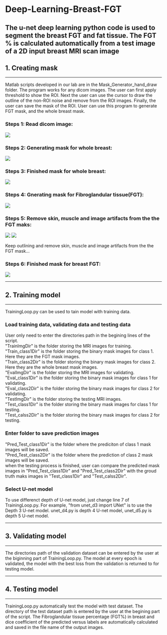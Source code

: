 # Deep-Learning-Breast-FGT
The u-net deep learning python code is used to segment the breast FGT and fat tissue. The FGT % is calculated automatically from a test image of a 2D input breast MRI scan image
--------------
## 1. Creating mask
--------------
Matlab scripts developed in our lab are in the Mask_Generator_hand_draw folder. 
The program works for any dicom images. The user can first apply threshold to show the ROI. Next the user can use the cursor to draw the outline of the non-ROI noise and remove from the ROI images. Finally, the user can save the mask of the ROI. User can use this program to generate FGT mask, and the whole breast mask.

### Steps 1: Read dicom image:
<img src = "https://github.com/rispoli-lab/Deep-Learning-Breast-FGT/blob/master/Pictures/mask1.png" >

### Steps 2: Generating mask for whole breast:
<img src = "https://github.com/rispoli-lab/Deep-Learning-Breast-FGT/blob/master/Pictures/mask2.png" >

### Steps 3: Finished mask for whole breast:
<img src = "https://github.com/rispoli-lab/Deep-Learning-Breast-FGT/blob/master/Pictures/mask3.png" >

### Steps 4: Gnerating mask for Fibroglandular tissue(FGT):
<img src = "https://github.com/rispoli-lab/Deep-Learning-Breast-FGT/blob/master/Pictures/mask4.png" >

### Steps 5: Remove skin, muscle and image artifacts from the the FGT maks:
<img src = "https://github.com/rispoli-lab/Deep-Learning-Breast-FGT/blob/master/Pictures/mask4_5.png" >

<img src = "https://github.com/rispoli-lab/Deep-Learning-Breast-FGT/blob/master/Pictures/mask5-6.png" >

Keep outlining and remove skin, muscle and image artifacts from the the FGT mask...
### Steps 6: Finished mask for breast FGT:
<img src = "https://github.com/rispoli-lab/Deep-Learning-Breast-FGT/blob/master/Pictures/mask7.png" >


--------------
## 2. Training model
--------------
TrainingLoop.py can be used to tain model with training data.
### Load training data, validating data and testing data
User only need to enter the directories path in the begining lines of the script.\
"TrainImgDir" is the folder storing the MRI images for training.\
"Train_class1Dir" is the folder storing the binary mask images for class 1. Here they are the FGT mask images.\
"Train_class2Dir" is the folder storing the binary mask images for class 2. Here they are the whole breast mask images.\
"EvalImgDir" is the folder storing the MRI images for validating.\
"Eval_class1Dir" is the folder storing the binary mask images for class 1 for validating. \
"Eval_class2Dir" is the folder storing the binary mask images for class 2 for validating.\
"TestImgDir" is the folder storing the testing MRI images. \
"Test_class1Dir" is the folder storing the binary mask images for class 1 for testing.\
"Test_calss2Dir" is the folder storing the binary mask images for class 2 for testing.
### Enter folder to save prediction images
"Pred_Test_class1Dir" is the folder where the prediciton of class 1 mask images will be saved.\
"Pred_Test_class2Dir" is the folder where the prediction of class 2 mask images will be saved.\
when the testing process is finished, user can compare the predicted mask images in "Pred_Test_class1Dir" and "Pred_Test_class2Dir" with the groud truth maks images in 
"Test_class1Dir" and "Test_calss2Dir".

### Select U-net model
To use differenct depth of U-net model, just change line 7 of TrainingLoop.py. For example, "from unet_d3 import UNet" is to use the Depth 3 U-net model. unet_d4.py is depth 4 U-net model, unet_d5.py is depth 5 U-net model.

--------------
## 3. Validating model
--------------
The directories path of the validation dataset can be entered by the user at the biginning part of TrainingLoop.py. The model at every epoch is validated, the model with the best loss from the validation is returned to for testing model.  

--------------
## 4. Testing model
--------------
TrainingLoop.py automatically test the model with test dataset. The directory of the test dataset path is entered by the user at the begining part of the script. The Fibroglandular tissue percentage (FGT%) in breast and dice coefficient of the predicted versus labels are automatically calculated and saved in the file name of the output images.
